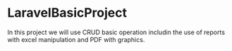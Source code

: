 # LaravelBasicProject
 In this project we will use CRUD basic operation includin the use of reports with excel manipulation and PDF with graphics.
